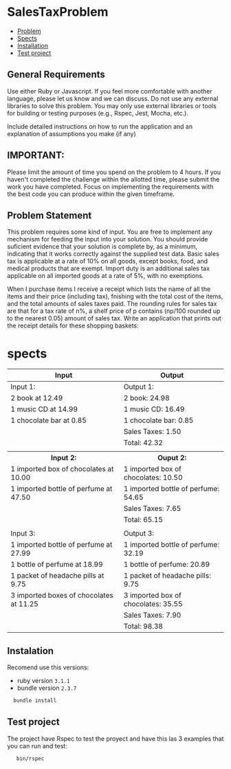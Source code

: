 # SalesTaxProblem

- [Problem](#problem-statemet)
- [Spects](#spects)
- [Installation](#instalation)
- [Test project](#test-project)

## General Requirements
Use either Ruby or Javascript. If you feel more comfortable with another language, please let us know and we can discuss.
Do not use any external libraries to solve this problem. You may only use external libraries or tools for building or testing purposes (e.g., Rspec, Jest, Mocha, etc.).

Include detailed instructions on how to run the application and an explanation of assumptions you make (if any)

## IMPORTANT:

Please limit the amount of time you spend on the problem to 4 hours. If you haven't completed the challenge within the allotted time, please submit the work you have completed. Focus on implementing the requirements with the best code you can produce within the given timeframe.

## Problem Statement
This problem requires some kind of input. You are free to implement any mechanism for feeding the input into your solution. You should provide suficient evidence that your solution is complete by, as a minimum, indicating that it works correctly against the supplied test data.
Basic sales tax is applicable at a rate of 10% on all goods, except books, food, and medical products that are exempt. Import duty is an additional sales tax applicable on all imported goods at a rate of 5%, with no exemptions.

When I purchase items I receive a receipt which lists the name of all the items and their price (including tax), fnishing with the total cost of the items, and the total amounts of sales taxes paid. The rounding rules for sales tax are that for a tax rate of n%, a shelf price of p contains (np/100 rounded up to the nearest 0.05) amount of sales tax.
Write an application that prints out the receipt details for these shopping baskets:

# spects

<table>
  <thead>
    <tr>
      <th>Input</th>
      <th>Output</th>
    </tr>
  </thead>
  <tbody>
    <tr> 
      <td>Input 1:</td>
      <td>Output 1:</td>
    </tr>
    <tr> 
      <td>2 book at 12.49</td>
      <td>2 book: 24.98</td>
    </tr>
    <tr> 
      <td>1 music CD at 14.99</td>
      <td>1 music CD: 16.49</td>
    </tr>
    <tr> 
      <td>1 chocolate bar at 0.85</td>
      <td>1 chocolate bar: 0.85</td>
    </tr>
    <tr>
      <td></td><td>Sales Taxes: 1.50</td>
    </tr>
    <tr>
      <td></td><td>Total: 42.32</td>
    </tr>
    <tr> <td colspan="2"></td></tr>
    <tr>
      <th>Input 2:</th>
      <th>Ouput 2:</th>
    </tr>
    <tr>
      <td>1 imported box of chocolates at 10.00 </td>
      <td>1 imported box of chocolates: 10.50</td>
    </tr>
    <tr>
      <td>1 imported bottle of perfume at 47.50 </td>
      <td>1 imported bottle of perfume: 54.65</td>
    </tr>
    <tr>
      <td></td>
      <td>Sales Taxes: 7.65</td>
    </tr>
    <tr>
      <td></td>
      <td>Total: 65.15</td>
    </tr>
    <tr> <td colspan="2"></td></tr>
    <tr>
      <td>Input 3:</td>
      <td>Output 3:</td>
    </tr>
    <tr>
      <td>1 imported bottle of perfume at 27.99</td>
      <td>1 imported bottle of perfume: 32.19</td>
    </tr>
    <tr>
      <td>1 bottle of perfume at 18.99</td>
      <td>1 bottle of perfume: 20.89</td>
    </tr>
    <tr>
      <td>1 packet of headache pills at 9.75</td>
      <td>1 packet of headache pills: 9.75</td>
    </tr>
    <tr>
      <td>3 imported boxes of chocolates at 11.25</td>
      <td>3 imported box of chocolates: 35.55 </td>
    </tr>
    <tr>
      <td><td>Sales Taxes: 7.90</td>
    </tr>
    <tr>
      <td></td>
      <td>Total: 98.38</td>
    </tr>
  </tbody>
</table>


## Instalation

Recomend use this versions:

- ruby version `3.1.1`
- bundle version `2.3.7`

```bash
  bundle install
```

## Test project

The project have Rspec to test the proyect and have this las 3 examples that you can run and test:

```bash
   bin/rspec
```

